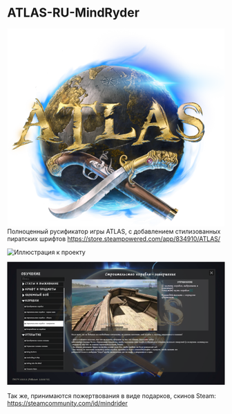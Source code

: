 # ATLAS-RU-MindRyder
![Image alt](https://github.com/mindryder/ATLAS-RU/raw/main/preview/atlas.png)
Полноценный русификатор игры ATLAS, с добавлением стилизованных пиратских шрифтов
https://store.steampowered.com/app/834910/ATLAS/

![Иллюстрация к проекту](https://i.imgur.com/4tSx6Vk.jpeg)

![Image alt](https://github.com/mindryder/ATLAS-RU/raw/main/preview/1.png)




Так же, принимаются пожертвования в виде подарков, скинов Steam:
https://steamcommunity.com/id/mindrider
